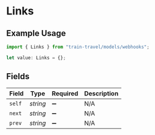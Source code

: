# Links

## Example Usage

```typescript
import { Links } from "train-travel/models/webhooks";

let value: Links = {};
```

## Fields

| Field              | Type               | Required           | Description        |
| ------------------ | ------------------ | ------------------ | ------------------ |
| `self`             | *string*           | :heavy_minus_sign: | N/A                |
| `next`             | *string*           | :heavy_minus_sign: | N/A                |
| `prev`             | *string*           | :heavy_minus_sign: | N/A                |